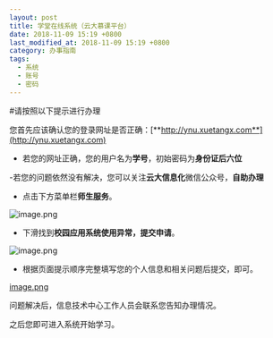 ```yaml
---
layout: post
title: 学堂在线系统（云大慕课平台）
date: 2018-11-09 15:19 +0800
last_modified_at: 2018-11-09 15:19 +0800
category: 办事指南
tags:
  - 系统
  - 账号
  - 密码
---
```


#请按照以下提示进行办理

您首先应该确认您的登录网址是否正确：[**http://ynu.xuetangx.com**](http://ynu.xuetangx.com)

- 若您的网址正确，您的用户名为**学号**，初始密码为**身份证后六位**

-若您的问题依然没有解决，您可以关注**云大信息化**微信公众号，**自助办理**

- 点击下方菜单栏**师生服务**。

![image.png](https://upload-images.jianshu.io/upload_images/14417467-739017754a6e5bf7.png?imageMogr2/auto-orient/strip%7CimageView2/2/w/1240)

- 下滑找到**校园应用系统使用异常，提交申请**。

![image.png](https://upload-images.jianshu.io/upload_images/14417467-64601592a66a63fa.png?imageMogr2/auto-orient/strip%7CimageView2/2/w/1240)

- 根据页面提示顺序完整填写您的个人信息和相关问题后提交，即可。

[image.png](https://upload-images.jianshu.io/upload_images/14417467-0cadf2b5809fd808.png?imageMogr2/auto-orient/strip%7CimageView2/2/w/1240)

问题解决后，信息技术中心工作人员会联系您告知办理情况。

之后您即可进入系统开始学习。
